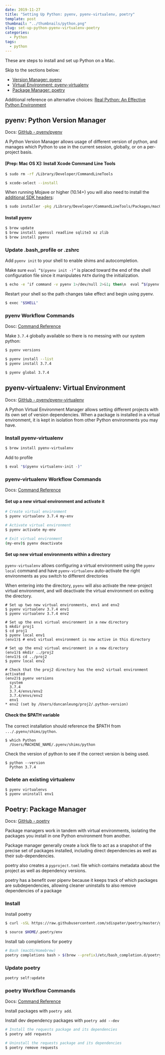 ```yaml
---
date: 2019-11-27
title: "Setting Up Python: pyenv, pyenv-virtualenv, poetry"
template: post
thumbnail: "../thumbnails/python.png"
slug: set-up-python-pyenv-virtualenv-poetry
categories:
  - Python
tags:
  - python
---
```


These are steps to install and set up Python on a Mac.

Skip to the sections below:

- [Version Manager: pyenv](#pyenv-python-version-manager)
- [Virtual Environment: pyenv-virtualenv](#pyenv-virtualenv-virtual-environment)
- [Package Manager: poetry](#poetry-package-manager)

Additional reference on alternative choices: [Real Python: An Effective Python Environment](https://realpython.com/effective-python-environment)

## pyenv: Python Version Manager

Docs: [GitHub - pyenv/pyenv](https://github.com/pyenv/pyenv)

A Python Version Manager allows usage of different version of python, and manages which Python to use in the current session, globally, or on a per-project basis.

#### [Prep: Mac OS X]: Install Xcode Command Line Tools

```bash
$ sudo rm -rf /Library/Developer/CommandLineTools

$ xcode-select --install
```

When running Mojave or higher (10.14+) you will also need to install the [additional SDK headers](https://developer.apple.com/documentation/xcode_release_notes/xcode_10_release_notes#3035624):

```bash
$ sudo installer -pkg /Library/Developer/CommandLineTools/Packages/macOS_SDK_headers_for_macOS_10.14.pkg -target /
```

#### Install pyenv

```bash
$ brew update
$ brew install openssl readline sqlite3 xz zlib
$ brew install pyenv
```

### Update .bash_profile or .zshrc

Add `pyenv init` to your shell to enable shims and autocompletion.

Make sure `eval “$(pyenv init -)”` is placed toward the end of the shell configuration file since it manipulates `PATH` during the initialization.

```bash
$ echo -e ‘if command -v pyenv 1>/dev/null 2>&1; then\n  eval “$(pyenv init -)”\nfi’ >> ~/.zshenv
```

Restart your shell so the path changes take effect and begin using pyenv.

```bash
$ exec "$SHELL"
```

### pyenv Workflow Commands

Dosc: [Command Reference](https://github.com/pyenv/pyenv#command-reference)

Make `3.7.4` globally available so there is no messing with our system python:

```bash
$ pyenv versions

$ pyenv install --list
$ pyenv install 3.7.4

$ pyenv global 3.7.4
```

## pyenv-virtualenv: Virtual Environment

Docs: [GitHub - pyenv/pyenv-virtualenv](https://github.com/pyenv/pyenv-virtualenv)

A Python Virtual Environment Manager allows setting different projects with its own set of version dependencies.
When a package is installed in a virtual environment, it is kept in isolation from other Python environments you may have.

### Install pyenv-virtualenv

```bash
$ brew install pyenv-virtualenv
```

Add to profile

```bash
$ eval "$(pyenv virtualenv-init -)"
```

### pyenv-virtualenv Workflow Commands

Docs: [Command Reference](https://github.com/pyenv/pyenv-virtualenv#usage)

#### Set up a new virtual environment and activate it

```bash
# Create virtual environment
$ pyenv virtualenv 3.7.4 my-env

# Activate virtual environment
$ pyenv activate my-env

# Exit virtual environment
(my-env)$ pyenv deactivate
```

#### Set up new virtual environments within a directory

`pyenv-virtualenv` allows configuring a virtual environment using the `pyenv local` command and have `pyenv-virtualenv` auto-activate the right environments as you switch to different directories

When entering into the directory, `pyenv` will also activate the new-project virtual environment, and will deactivate the virtual environment on exiting the directory.

```bash{8,14,23}
# Set up two new virtual environments, env1 and env2
$ pyenv virtualenv 3.7.4 env1
$ pyenv virtualenv 3.7.4 env2

# Set up the env1 virtual environment in a new directory
$ mkdir proj1
$ cd proj1
$ pyenv local env1
(env1)$ # env1 virtual environment is now active in this directory

# Set up the env2 virtual environment in a new directory
(env1)$ mkdir ../proj2
(env1)$ cd ../proj2
$ pyenv local env2

# Check that the proj2 directory has the env2 virtual environment activated
(env2)$ pyenv versions
  system
  3.7.4
  3.7.4/envs/env2
  3.7.4/envs/env2
  env1
* env2 (set by /Users/duncanleung/proj2/.python-version)
```

#### Check the \$PATH variable

The correct installation should reference the \$PATH from `.../.pyenv/shims/python`.

```terminal
$ which Python
  /Users/MACHINE_NAME/.pyenv/shims/python
```

Check the version of python to see if the correct version is being used.

```terminal
$ python --version
  Python 3.7.4
```

### Delete an existing virtualenv

```bash{2}
$ pyenv virtualenvs
$ pyenv uninstall env1
```

## Poetry: Package Manager

Docs: [GitHub - poetry](https://github.com/sdispater/poetry)

Package managers work in tandem with virtual environments, isolating the packages you install in one Python environment from another.

Package manager generally create a lock file to act as a snapshot of the precise set of packages installed, including direct dependencies as well as their sub-dependencies.

poetry also creates a `pyproject.toml` file which contains metadata about the project as well as dependency versions.

poetry has a benefit over pipenv because it keeps track of which packages are subdependencies, allowing cleaner uninstalls to also remove dependencies of a package

### Install

Install poetry

```bash
$ curl -sSL https://raw.githubusercontent.com/sdispater/poetry/master/get-poetry.py | python

$ source $HOME/.poetry/env
```

Install tab completions for poetry

```bash
# Bash (macOS/Homebrew)
poetry completions bash > $(brew --prefix)/etc/bash_completion.d/poetry.bash-completion
```

### Update poetry

```bash
poetry self:update
```

### poetry Workflow Commands

Docs: [Command Reference](https://github.com/sdispater/poetry#commands)

Install packages with `poetry add`.

Install dev dependency packages with `poetry add --dev`

```bash
# Install the requests package and its dependencies
$ poetry add requests

# Uninstall the requests package and its dependencies
$ poetry remove requests
```
